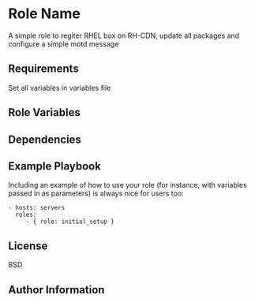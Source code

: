 Role Name
=========

A simple role to regiter RHEL box on RH-CDN, update all packages and configure a simple motd message

Requirements
------------

Set all variables in variables file

Role Variables
--------------

Dependencies
------------


Example Playbook
----------------

Including an example of how to use your role (for instance, with variables passed in as parameters) is always nice for users too:

    - hosts: servers
      roles:
         - { role: initial_setup }

License
-------

BSD

Author Information
------------------

